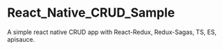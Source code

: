 # React_Native_CRUD_Sample
A simple react native CRUD app with React-Redux, Redux-Sagas, TS, ES, apisauce.
